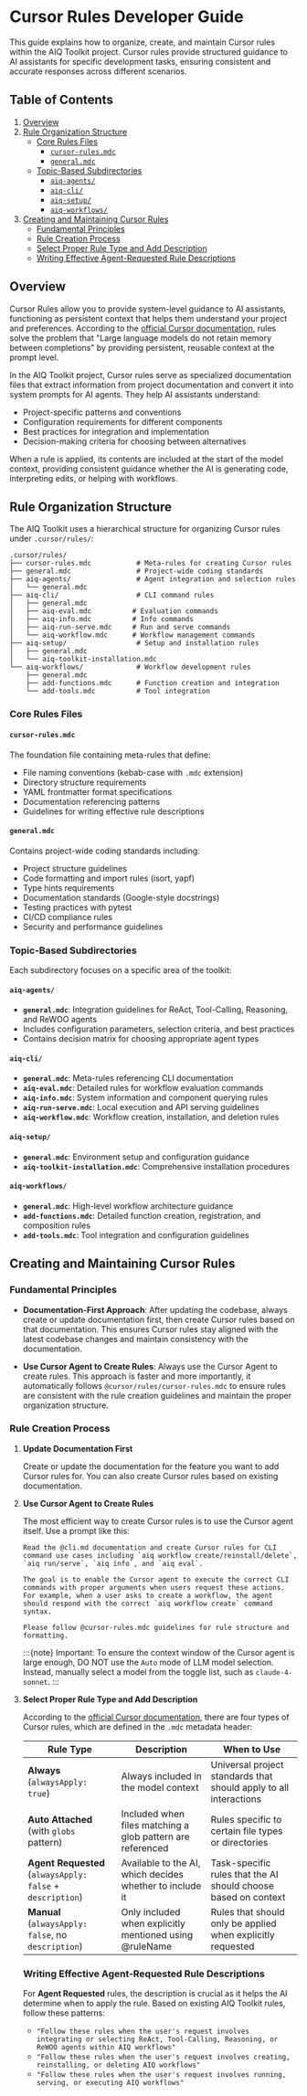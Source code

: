 <!--
SPDX-FileCopyrightText: Copyright (c) 2025, NVIDIA CORPORATION & AFFILIATES. All rights reserved.
SPDX-License-Identifier: Apache-2.0

Licensed under the Apache License, Version 2.0 (the "License");
you may not use this file except in compliance with the License.
You may obtain a copy of the License at

http://www.apache.org/licenses/LICENSE-2.0

Unless required by applicable law or agreed to in writing, software
distributed under the License is distributed on an "AS IS" BASIS,
WITHOUT WARRANTIES OR CONDITIONS OF ANY KIND, either express or implied.
See the License for the specific language governing permissions and
limitations under the License.
-->

# Cursor Rules Developer Guide

This guide explains how to organize, create, and maintain Cursor rules within the AIQ Toolkit project. Cursor rules provide structured guidance to AI assistants for specific development tasks, ensuring consistent and accurate responses across different scenarios.

## Table of Contents

1. [Overview](#overview)
2. [Rule Organization Structure](#rule-organization-structure)
   - [Core Rules Files](#core-rules-files)
     - [`cursor-rules.mdc`](#cursor-rulesmdc)
     - [`general.mdc`](#generalmdc)
   - [Topic-Based Subdirectories](#topic-based-subdirectories)
     - [`aiq-agents/`](#aiq-agents)
     - [`aiq-cli/`](#aiq-cli)
     - [`aiq-setup/`](#aiq-setup)
     - [`aiq-workflows/`](#aiq-workflows)
3. [Creating and Maintaining Cursor Rules](#creating-and-maintaining-cursor-rules)
   - [Fundamental Principles](#fundamental-principles)
   - [Rule Creation Process](#rule-creation-process)
   - [Select Proper Rule Type and Add Description](#select-proper-rule-type-and-add-description)
   - [Writing Effective Agent-Requested Rule Descriptions](#writing-effective-agent-requested-rule-descriptions)

## Overview

Cursor Rules allow you to provide system-level guidance to AI assistants, functioning as persistent context that helps them understand your project and preferences. According to the [official Cursor documentation](https://docs.cursor.com/context/rules), rules solve the problem that "Large language models do not retain memory between completions" by providing persistent, reusable context at the prompt level.

In the AIQ Toolkit project, Cursor rules serve as specialized documentation files that extract information from project documentation and convert it into system prompts for AI agents. They help AI assistants understand:

* Project-specific patterns and conventions
* Configuration requirements for different components
* Best practices for integration and implementation
* Decision-making criteria for choosing between alternatives

When a rule is applied, its contents are included at the start of the model context, providing consistent guidance whether the AI is generating code, interpreting edits, or helping with workflows.

## Rule Organization Structure

The AIQ Toolkit uses a hierarchical structure for organizing Cursor rules under `.cursor/rules/`:

```
.cursor/rules/
├── cursor-rules.mdc           # Meta-rules for creating Cursor rules
├── general.mdc                # Project-wide coding standards
├── aiq-agents/                # Agent integration and selection rules
│   └── general.mdc
├── aiq-cli/                   # CLI command rules
│   ├── general.mdc
│   ├── aiq-eval.mdc          # Evaluation commands
│   ├── aiq-info.mdc          # Info commands
│   ├── aiq-run-serve.mdc     # Run and serve commands
│   └── aiq-workflow.mdc      # Workflow management commands
├── aiq-setup/                 # Setup and installation rules
│   ├── general.mdc
│   └── aiq-toolkit-installation.mdc
└── aiq-workflows/             # Workflow development rules
    ├── general.mdc
    ├── add-functions.mdc      # Function creation and integration
    └── add-tools.mdc          # Tool integration
```

### Core Rules Files

#### `cursor-rules.mdc`
The foundation file containing meta-rules that define:
* File naming conventions (kebab-case with `.mdc` extension)
* Directory structure requirements
* YAML frontmatter format specifications
* Documentation referencing patterns
* Guidelines for writing effective rule descriptions

#### `general.mdc`
Contains project-wide coding standards including:
* Project structure guidelines
* Code formatting and import rules (isort, yapf)
* Type hints requirements
* Documentation standards (Google-style docstrings)
* Testing practices with pytest
* CI/CD compliance rules
* Security and performance guidelines

### Topic-Based Subdirectories

Each subdirectory focuses on a specific area of the toolkit:

#### `aiq-agents/`
* **`general.mdc`**: Integration guidelines for ReAct, Tool-Calling, Reasoning, and ReWOO agents
* Includes configuration parameters, selection criteria, and best practices
* Contains decision matrix for choosing appropriate agent types

#### `aiq-cli/`
* **`general.mdc`**: Meta-rules referencing CLI documentation
* **`aiq-eval.mdc`**: Detailed rules for workflow evaluation commands
* **`aiq-info.mdc`**: System information and component querying rules
* **`aiq-run-serve.mdc`**: Local execution and API serving guidelines
* **`aiq-workflow.mdc`**: Workflow creation, installation, and deletion rules

#### `aiq-setup/`
* **`general.mdc`**: Environment setup and configuration guidance
* **`aiq-toolkit-installation.mdc`**: Comprehensive installation procedures

#### `aiq-workflows/`
* **`general.mdc`**: High-level workflow architecture guidance
* **`add-functions.mdc`**: Detailed function creation, registration, and composition rules
* **`add-tools.mdc`**: Tool integration and configuration guidelines

## Creating and Maintaining Cursor Rules

### Fundamental Principles

* **Documentation-First Approach**: After updating the codebase, always create or update documentation first, then create Cursor rules based on that documentation. This ensures Cursor rules stay aligned with the latest codebase changes and maintain consistency with the documentation.

* **Use Cursor Agent to Create Rules**: Always use the Cursor Agent to create rules. This approach is faster and more importantly, it automatically follows `@cursor/rules/cursor-rules.mdc` to ensure rules are consistent with the rule creation guidelines and maintain the proper organization structure.

### Rule Creation Process

1. **Update Documentation First**
   
   Create or update the documentation for the feature you want to add Cursor rules for. You can also create Cursor rules based on existing documentation.

2. **Use Cursor Agent to Create Rules**
   
   The most efficient way to create Cursor rules is to use the Cursor agent itself. Use a prompt like this:

   ```
   Read the @cli.md documentation and create Cursor rules for CLI command use cases including `aiq workflow create/reinstall/delete`, `aiq run/serve`, `aiq info`, and `aiq eval`. 
   
   The goal is to enable the Cursor agent to execute the correct CLI commands with proper arguments when users request these actions. For example, when a user asks to create a workflow, the agent should respond with the correct `aiq workflow create` command syntax.
   
   Please follow @cursor-rules.mdc guidelines for rule structure and formatting.
   ```

   :::{note}
   Important: To ensure the context window of the Cursor agent is large enough, DO NOT use the `Auto` mode of LLM model selection. Instead, manually select a model from the toggle list, such as `claude-4-sonnet`.
   :::

3. **Select Proper Rule Type and Add Description**
   
   According to the [official Cursor documentation](https://docs.cursor.com/context/rules), there are four types of Cursor rules, which are defined in the `.mdc` metadata header:

   | Rule Type | Description | When to Use |
   |-----------|-------------|-------------|
   | **Always** (`alwaysApply: true`) | Always included in the model context | Universal project standards that should apply to all interactions |
   | **Auto Attached** (with `globs` pattern) | Included when files matching a glob pattern are referenced | Rules specific to certain file types or directories |
   | **Agent Requested** (`alwaysApply: false` + `description`) | Available to the AI, which decides whether to include it | Task-specific rules that the AI should choose based on context |
   | **Manual** (`alwaysApply: false`, no `description`) | Only included when explicitly mentioned using @ruleName | Rules that should only be applied when explicitly requested |

   ### Writing Effective Agent-Requested Rule Descriptions

   For **Agent Requested** rules, the description is crucial as it helps the AI determine when to apply the rule. Based on existing AIQ Toolkit rules, follow these patterns:

   * `"Follow these rules when the user's request involves integrating or selecting ReAct, Tool-Calling, Reasoning, or ReWOO agents within AIQ workflows"`
   * `"Follow these rules when the user's request involves creating, reinstalling, or deleting AIQ workflows"`
   * `"Follow these rules when the user's request involves running, serving, or executing AIQ workflows"`
